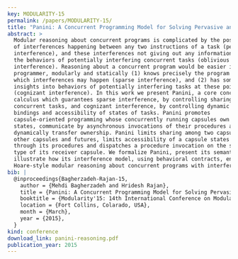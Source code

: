 ```yaml
---
key: MODULARITY-15
permalink: /papers/MODULARITY-15/
title: "Panini: A Concurrent Programming Model for Solving Pervasive and Oblivious Interference"
abstract: >
  Modular reasoning about concurrent programs is complicated by the possibility
  of interferences happening between any two instructions of a task (pervasive
  interference), and these interferences not giving out any information about
  the behaviors of potentially interfering concurrent tasks (oblivious
  interference). Reasoning about a concurrent program would be easier if a
  programmer, modularly and statically (1) knows precisely the program points at
  which interferences may happen (sparse interference), and (2) has some
  insights into behaviors of potentially interfering tasks at these points
  (cognizant interference). In this work we present Panini, a core concurrent
  calculus which guarantees sparse interference, by controlling sharing among
  concurrent tasks, and cognizant interference, by controlling dynamic name
  bindings and accessibility of states of tasks. Panini promotes
  capsule-oriented programming whose concurrently running capsules own their
  states, communicate by asynchronous invocations of their procedures and
  dynamically transfer ownership. Panini limits sharing among two capsules to
  other capsules and futures, limits accessibility of a capsule states to only
  through its procedures and dispatches a procedure invocation on the static
  type of its receiver capsule. We formalize Panini, present its semantics and
  illustrate how its interference model, using behavioral contracts, enables
  Hoare-style modular reasoning about concurrent programs with interference.
bib: |
  @inproceedings{Bagherzadeh-Rajan-15,
    author = {Mehdi Bagherzadeh and Hridesh Rajan},
    title = {Panini: A Concurrent Programming Model for Solving Pervasive and Oblivious Interference},
    booktitle = {Modularity'15: 14th International Conference on Modularity},
    location = {Fort Collins, Colarado, USA},
    month = {March},
    year = {2015},
  }
kind: conference
download_link: panini-reasoning.pdf
publication_year: 2015
---
```

